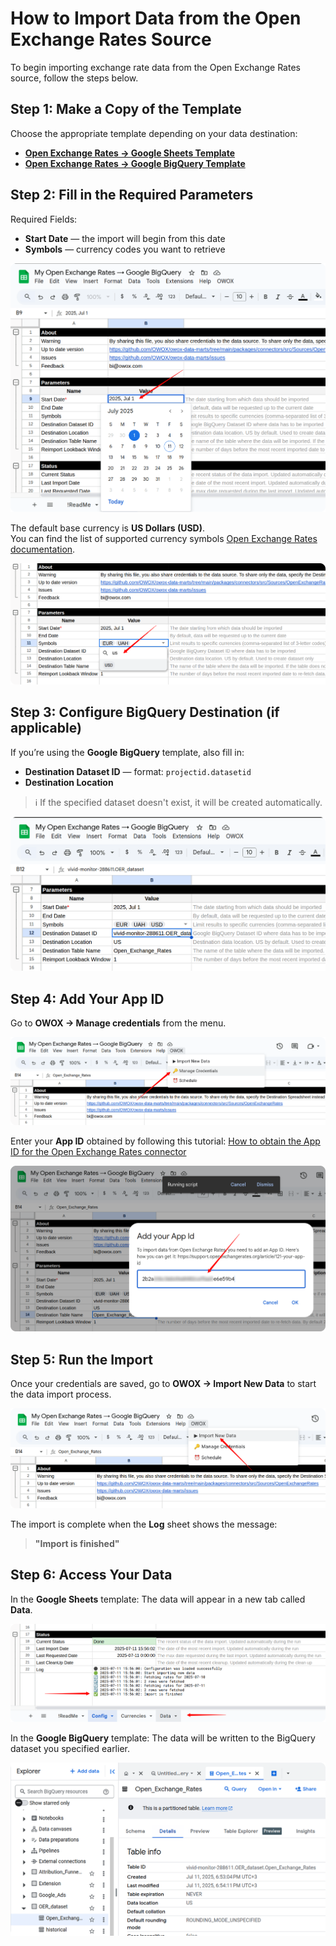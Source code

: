 # How to Import Data from the Open Exchange Rates Source

To begin importing exchange rate data from the Open Exchange Rates source, follow the steps below.

## Step 1: Make a Copy of the Template

Choose the appropriate template depending on your data destination:

- [**Open Exchange Rates → Google Sheets Template**](https://docs.google.com/spreadsheets/d/1rvjCh_aGAcYgZRPzrePhkginVH6pJ5GoyN51z5HJD_I/copy)
- [**Open Exchange Rates → Google BigQuery Template**](https://docs.google.com/spreadsheets/d/1_SQUJgu_rr9hH8Utzpx54cin49y_w1ImX6EsaQBiFNM/copy)

## Step 2: Fill in the Required Parameters

Required Fields:

- **Start Date** — the import will begin from this date  
- **Symbols** — currency codes you want to retrieve

![Open Exchange Rates Start Date](res/openrates_date.png)

The default base currency is **US Dollars (USD)**.  
You can find the list of supported currency symbols [Open Exchange Rates documentation](https://docs.openexchangerates.org/reference/supported-currencies).

![Open Exchange Rates Currency](res/openrates_currency.png)

## Step 3: Configure BigQuery Destination (if applicable)

If you’re using the **Google BigQuery** template, also fill in:

- **Destination Dataset ID** — format: `projectid.datasetid`
- **Destination Location**

> ℹ️ If the specified dataset doesn't exist, it will be created automatically.

![Open Exchange Rates Dataset](res/openrates_dataset.png)

## Step 4: Add Your App ID

Go to **OWOX → Manage credentials** from the menu.

![Open Exchange Rates Credentials](res/openrates_credentials.png)

Enter your **App ID** obtained by following this tutorial:  [How to obtain the App ID for the Open Exchange Rates connector](CREDENTIALS.md)

![Open Exchange Rates App ID](res/openrates_appid.png)

## Step 5: Run the Import

Once your credentials are saved, go to **OWOX → Import New Data** to start the data import process.

![Open Exchange Rates Import](res/openrates_import.png)

The import is complete when the **Log** sheet shows the message:  
> **"Import is finished"**

## Step 6: Access Your Data

In the **Google Sheets** template:
The data will appear in a new tab called **Data**.  

![Open Exchange Rates Finished](res/openrates_finished.png)

In the **Google BigQuery** template:
The data will be written to the BigQuery dataset you specified earlier.  

![Open Exchange Rates Finished](res/openrates_finished_bq.png)
